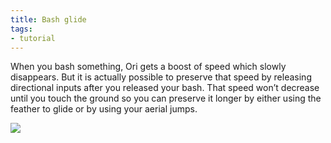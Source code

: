 ```yaml
---
title: Bash glide
tags:
- tutorial
---
```


When you bash something, Ori gets a boost of speed which slowly disappears. But it is actually possible to preserve that speed by releasing directional inputs after you released your bash. That speed won’t decrease until you touch the ground so you can preserve it longer by either using the feather to glide or by using your aerial jumps.


![](https://i.giphy.com/media/8qqY2PRIA16nCYHnIC/giphy.webp) 